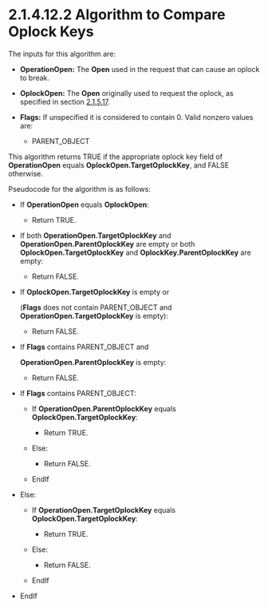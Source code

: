 <html dir="LTR" xmlns:mshelp="http://msdn.microsoft.com/mshelp" xmlns:ddue="http://ddue.schemas.microsoft.com/authoring/2003/5" xmlns:xlink="http://www.w3.org/1999/xlink" xmlns:tool="http://www.microsoft.com/tooltip">
    <head>
        <meta http-equiv="Content-Type" content="text/html; CHARSET=utf-8"></meta>
        <meta name="save" content="history"></meta>
        <title>2.1.4.12.2 Algorithm to Compare Oplock Keys</title>
        <xml>
            <mshelp:toctitle title="2.1.4.12.2 Algorithm to Compare Oplock Keys"></mshelp:toctitle>
            <mshelp:rltitle title="[MS-FSA]: Algorithm to Compare Oplock Keys"></mshelp:rltitle>
            <mshelp:keyword index="A" term="abeec095-2dee-4892-acfc-2eeb3d241a3d"></mshelp:keyword>
            <mshelp:attr name="DCSext.ContentType" value="open specification"></mshelp:attr>
            <mshelp:attr name="AssetID" value="abeec095-2dee-4892-acfc-2eeb3d241a3d"></mshelp:attr>
            <mshelp:attr name="TopicType" value="kbRef"></mshelp:attr>
            <mshelp:attr name="DCSext.Title" value="[MS-FSA]: Algorithm to Compare Oplock Keys" />
        </xml>
    </head>
    <body>
        <div id="header">
            <h1 class="heading">2.1.4.12.2 Algorithm to Compare Oplock Keys</h1>
        </div>
        <div id="mainSection">
            <div id="mainBody">
                <div id="allHistory" class="saveHistory"></div>
                <div id="sectionSection0" class="section" name="collapseableSection">
                    

<p>The inputs for this algorithm are:</p>

<ul><li><p><span><span> 
</span></span><b>OperationOpen:</b> The <b>Open</b> used in the request that
can cause an oplock to break.</p>

</li><li><p><span><span> 
</span></span><b>OplockOpen:</b> The <b>Open</b> originally used to request the
oplock, as specified in section <a href="64fd4383-f48a-488c-a28f-1ef92c64e878.md">2.1.5.17</a>.</p>

</li><li><p><span><span> 
</span></span><b>Flags:</b> If unspecified it is considered to contain 0. Valid
nonzero values are:</p>

<ul><li><p><span><span>  </span></span>PARENT_OBJECT</p>

</li></ul></li></ul><p>This algorithm returns TRUE if the appropriate oplock key
field of <b>OperationOpen</b> equals <b>OplockOpen.TargetOplockKey</b>, and
FALSE otherwise.</p>

<p>Pseudocode for the algorithm is as follows:</p>

<ul><li><p><span><span> 
</span></span>If <b>OperationOpen</b> equals <b>OplockOpen</b>:</p>

<ul><li><p><span><span>  </span></span>Return
TRUE.</p>

</li></ul></li><li><p><span><span> 
</span></span>If both <b>OperationOpen.TargetOplockKey</b> and <b>OperationOpen.ParentOplockKey</b>
are empty or both <b>OplockOpen.TargetOplockKey</b> and <b>OplockKey.ParentOplockKey</b>
are empty:</p>

<ul><li><p><span><span>  </span></span>Return
FALSE.</p>

</li></ul></li><li><p><span><span> 
</span></span>If <b>OplockOpen.TargetOplockKey</b> is empty or</p>

<p>(<b>Flags</b> does not
contain PARENT_OBJECT and <b>OperationOpen.TargetOplockKey</b> is empty):</p>

<ul><li><p><span><span>  </span></span>Return
FALSE.</p>

</li></ul></li><li><p><span><span> 
</span></span>If <b>Flags</b> contains PARENT_OBJECT and</p>

<p><b>OperationOpen.ParentOplockKey</b>
is empty:</p>

<ul><li><p><span><span>  </span></span>Return
FALSE.</p>

</li></ul></li><li><p><span><span> 
</span></span>If <b>Flags</b> contains PARENT_OBJECT:</p>

<ul><li><p><span><span>  </span></span>If <b>OperationOpen.ParentOplockKey</b>
equals <b>OplockOpen.TargetOplockKey</b>:</p>

<ul><li><p><span><span> 
</span></span>Return TRUE.</p>

</li></ul></li><li><p><span><span>  </span></span>Else:</p>

<ul><li><p><span><span> 
</span></span>Return FALSE.</p>

</li></ul></li><li><p><span><span>  </span></span>EndIf</p>

</li></ul></li><li><p><span><span> 
</span></span>Else:</p>

<ul><li><p><span><span>  </span></span>If <b>OperationOpen.TargetOplockKey</b>
equals <b>OplockOpen.TargetOplockKey</b>:</p>

<ul><li><p><span><span> 
</span></span>Return TRUE.</p>

</li></ul></li><li><p><span><span>  </span></span>Else:</p>

<ul><li><p><span><span> 
</span></span>Return FALSE.</p>

</li></ul></li><li><p><span><span>  </span></span>EndIf</p>

</li></ul></li><li><p><span><span> 
</span></span>EndIf</p>

</li></ul>
                </div>
            </div>
        </div>
    </body>
</html>